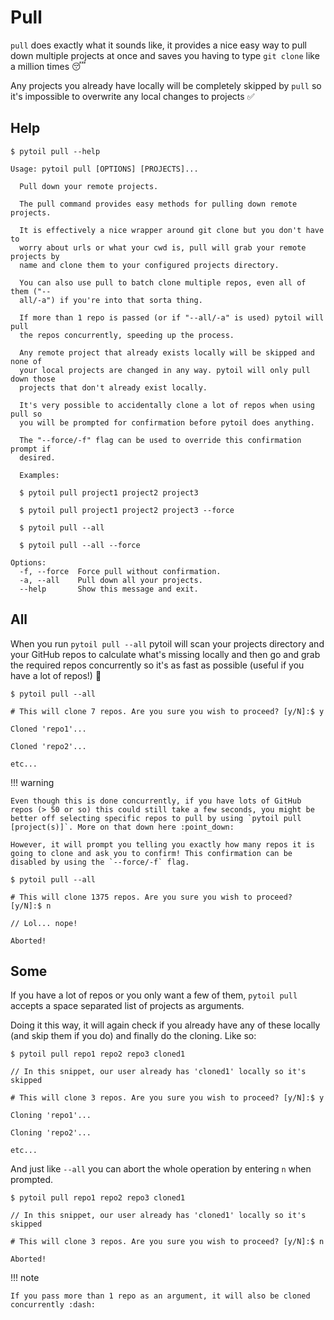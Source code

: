 # Pull

`pull` does exactly what it sounds like, it provides a nice easy way to pull down multiple projects at once and saves you having to type `git clone` like a million times :sleeping:

Any projects you already have locally will be completely skipped by `pull` so it's impossible to overwrite any local changes to projects :white_check_mark:

## Help

<div class="termy">

```console
$ pytoil pull --help

Usage: pytoil pull [OPTIONS] [PROJECTS]...

  Pull down your remote projects.

  The pull command provides easy methods for pulling down remote projects.

  It is effectively a nice wrapper around git clone but you don't have to
  worry about urls or what your cwd is, pull will grab your remote projects by
  name and clone them to your configured projects directory.

  You can also use pull to batch clone multiple repos, even all of them ("--
  all/-a") if you're into that sorta thing.

  If more than 1 repo is passed (or if "--all/-a" is used) pytoil will pull
  the repos concurrently, speeding up the process.

  Any remote project that already exists locally will be skipped and none of
  your local projects are changed in any way. pytoil will only pull down those
  projects that don't already exist locally.

  It's very possible to accidentally clone a lot of repos when using pull so
  you will be prompted for confirmation before pytoil does anything.

  The "--force/-f" flag can be used to override this confirmation prompt if
  desired.

  Examples:

  $ pytoil pull project1 project2 project3

  $ pytoil pull project1 project2 project3 --force

  $ pytoil pull --all

  $ pytoil pull --all --force

Options:
  -f, --force  Force pull without confirmation.
  -a, --all    Pull down all your projects.
  --help       Show this message and exit.

```

</div>

## All

When you run `pytoil pull --all` pytoil will scan your projects directory and your GitHub repos to calculate what's missing locally and then go and grab the required repos concurrently so it's as fast as possible (useful if you have a lot of repos!) :dash:

<div class="termy">

```console
$ pytoil pull --all

# This will clone 7 repos. Are you sure you wish to proceed? [y/N]:$ y

Cloned 'repo1'...

Cloned 'repo2'...

etc...
```

</div>

!!! warning

    Even though this is done concurrently, if you have lots of GitHub repos (> 50 or so) this could still take a few seconds, you might be better off selecting specific repos to pull by using `pytoil pull [project(s)]`. More on that down here :point_down:

    However, it will prompt you telling you exactly how many repos it is going to clone and ask you to confirm! This confirmation can be disabled by using the `--force/-f` flag.

<div class="termy">

```console
$ pytoil pull --all

# This will clone 1375 repos. Are you sure you wish to proceed? [y/N]:$ n

// Lol... nope!

Aborted!
```

</div>

## Some

If you have a lot of repos or you only want a few of them, `pytoil pull` accepts a space separated list of projects as arguments.

Doing it this way, it will again check if you already have any of these locally (and skip them if you do) and finally do the cloning. Like so:

<div class="termy">

```console
$ pytoil pull repo1 repo2 repo3 cloned1

// In this snippet, our user already has 'cloned1' locally so it's skipped

# This will clone 3 repos. Are you sure you wish to proceed? [y/N]:$ y

Cloning 'repo1'...

Cloning 'repo2'...

etc...
```

</div>

And just like `--all` you can abort the whole operation by entering `n` when prompted.

<div class="termy">

```console
$ pytoil pull repo1 repo2 repo3 cloned1

// In this snippet, our user already has 'cloned1' locally so it's skipped

# This will clone 3 repos. Are you sure you wish to proceed? [y/N]:$ n

Aborted!
```

</div>

!!! note

    If you pass more than 1 repo as an argument, it will also be cloned concurrently :dash:
